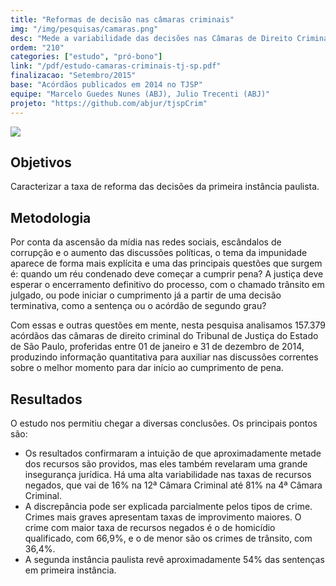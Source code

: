```yaml
---
title: "Reformas de decisão nas câmaras criminais"
img: "/img/pesquisas/camaras.png"
desc: "Mede a variabilidade das decisões nas Câmaras de Direito Criminal do Tribunal de Justiça do Estado de São Paulo."
ordem: "210"
categories: ["estudo", "pró-bono"]
link: "/pdf/estudo-camaras-criminais-tj-sp.pdf"
finalizacao: "Setembro/2015"
base: "Acórdãos publicados em 2014 no TJSP"
equipe: "Marcelo Guedes Nunes (ABJ), Julio Trecenti (ABJ)"
projeto: "https://github.com/abjur/tjspCrim"
---
```


![](/img/pesquisas/camaras.png)

## Objetivos

Caracterizar a taxa de reforma das decisões da primeira instância paulista.

## Metodologia

Por conta da ascensão da mídia nas redes sociais, escândalos de corrupção e o aumento das discussões políticas, o tema da impunidade aparece de forma mais explícita e uma das principais questões que surgem é: quando um réu condenado deve começar a cumprir pena? A justiça deve esperar o encerramento definitivo do processo, com o chamado trânsito em julgado, ou pode iniciar o cumprimento já a partir de uma decisão terminativa, como a sentença ou o acórdão de segundo grau?

Com essas e outras questões em mente, nesta pesquisa analisamos 157.379 acórdãos das câmaras de direito criminal do Tribunal de Justiça do Estado de São Paulo, proferidas entre 01 de janeiro e 31 de dezembro de 2014, produzindo informação quantitativa para auxiliar nas discussões correntes sobre o melhor momento para dar início ao cumprimento de pena.

## Resultados

O estudo nos permitiu chegar a diversas conclusões. Os principais pontos são:

- Os resultados confirmaram a intuição de que aproximadamente metade dos recursos são providos, mas eles também revelaram uma grande insegurança jurídica. Há uma alta variabilidade nas taxas de recursos negados, que vai de 16% na 12ª Câmara Criminal até 81% na 4ª Câmara Criminal.
- A discrepância pode ser explicada parcialmente pelos tipos de crime. Crimes mais graves apresentam taxas de improvimento maiores. O crime com maior taxa de recursos negados é o de homicídio qualificado, com 66,9%, e o de menor são os crimes de trânsito, com 36,4%.
- A segunda instância paulista revê aproximadamente 54% das sentenças em primeira instância.



